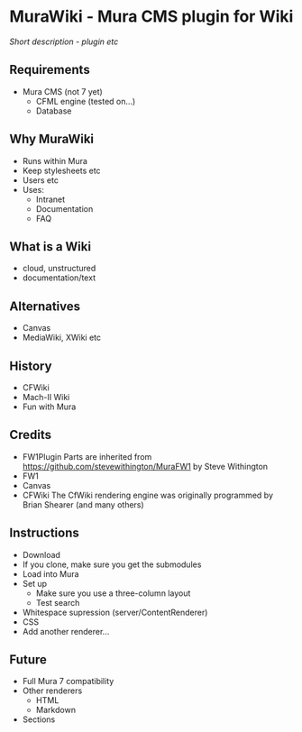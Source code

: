 # MuraWiki - Mura CMS plugin for Wiki
*Short description - plugin etc*
## Requirements
* Mura CMS (not 7 yet)
  * CFML engine (tested on...)
  * Database

## Why MuraWiki
* Runs within Mura
* Keep stylesheets etc
* Users etc
* Uses:
  * Intranet
  * Documentation
  * FAQ

## What is a Wiki
* cloud, unstructured
* documentation/text

## Alternatives
* Canvas
* MediaWiki, XWiki etc

## History
* CFWiki
* Mach-II Wiki
* Fun with Mura

## Credits
* FW1Plugin Parts are inherited from https://github.com/stevewithington/MuraFW1 by Steve Withington
* FW1
* Canvas
* CFWiki The CfWiki rendering engine was originally programmed by Brian Shearer (and many others)

## Instructions
* Download
* If you clone, make sure you get the submodules
* Load into Mura
* Set up
  * Make sure you use a three-column layout
  * Test search
* Whitespace supression (server/ContentRenderer)
* CSS
* Add another renderer...

## Future
* Full Mura 7 compatibility
* Other renderers
  * HTML
  * Markdown
* Sections



